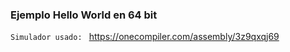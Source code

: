 ### Ejemplo Hello World en 64 bit ###

`Simulador usado: ` https://onecompiler.com/assembly/3z9qxqj69
